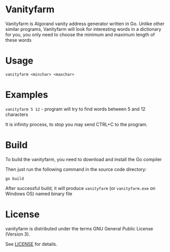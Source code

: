 
# Vanityfarm

Vanityfarm is Algorand vanity address generator written in Go. Unlike other similar programs, Vanityfarm will look for interesting words in a dictionary for you, you only need to choose the minimum and maximum length of these words

# Usage

`vanityfarm <minchar> <maxchar>`

# Examples

`vanityfarm 5 12` - program will try to find words between 5 and 12 characters

It is infinity process, to stop you may send CTRL+C to the program.

# Build

To build the vanityfarm, you need to download and install the Go compiler

Then just run the following command in the source code directory:

```
go build
```

After successful build, it will produce `vanityfarm` (or `vanityfarm.exe` on Windows OS) named binary file


# License

vanityfarm is distributed under the terms GNU General Public License (Version 3).

See [LICENSE](./LICENSE) for details.